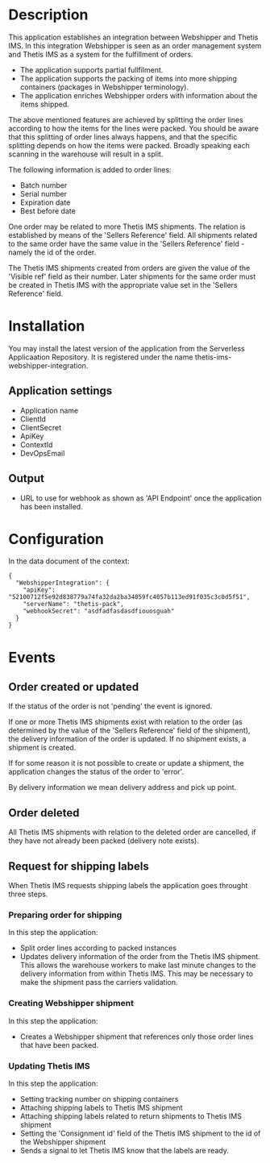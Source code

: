 # Description

This application establishes an integration between Webshipper and Thetis IMS. In this integration Webshipper is
seen as an order management system and Thetis IMS as a system for the fulfillment of orders. 

- The application supports partial fullfilment. 
- The application supports the packing of items into more shipping containers (packages in Webshipper terminology).
- The application enriches Webshipper orders with information about the items shipped. 

The above mentioned features are achieved by splitting the order lines according to how the 
items for the lines were packed. You should be aware that this splitting of order lines always happens, and that the specific 
splitting depends on how the items were packed. Broadly speaking each scanning in the warehouse will result in a split.

The following information is added to order lines:

- Batch number
- Serial number
- Expiration date
- Best before date

One order may be related to more Thetis IMS shipments. The relation is established by means of the 'Sellers Reference' field. 
All shipments related to the same order have the same value in the 'Sellers Reference' field - namely the id of the order. 

The Thetis IMS shipments created from orders are given the value of the 'Visible ref' field as their number. Later shipments for the 
same order must be created in Thetis IMS with the appropriate value set in the 'Sellers Reference' field.

# Installation

You may install the latest version of the application from the Serverless Applicaation Repository. It is registered under the name thetis-ims-webshipper-integration.

## Application settings

- Application name
- ClientId 
- ClientSecret
- ApiKey 
- ContextId
- DevOpsEmail

## Output

- URL to use for webhook as shown as 'API Endpoint' once the application has been installed.

# Configuration

In the data document of the context:

```
{
  "WebshipperIntegration": {
    "apiKey": "52100712f5e92d838779a74fa32da2ba34059fc4057b113ed91f035c3c0d5f51",
    "serverName": "thetis-pack",
    "webhookSecret": "asdfadfasdasdfiouosguah"
  }
}
```

# Events

## Order created or updated

If the status of the order is not 'pending' the event is ignored.  

If one or more Thetis IMS shipments exist with relation to the order (as determined by the value of the 'Sellers Reference' field of the shipment), the delivery information of the order is updated. If no shipment exists, a shipment is created. 

If for some reason it is not possible to create or update a shipment, the application changes the status of the order to 'error'.  

By delivery information we mean delivery address and pick up point.

## Order deleted 

All Thetis IMS shipments with relation to the deleted order are cancelled, if they have not already been packed (delivery note exists).

## Request for shipping labels

When Thetis IMS requests shipping labels the application goes throught three steps.

### Preparing order for shipping

In this step the application:

- Split order lines according to packed instances
- Updates delivery information of the order from the Thetis IMS shipment. This allows the warehouse workers to make last minute changes to the delivery information from within Thetis IMS. This may be necessary to make the shipment pass the carriers validation.

### Creating Webshipper shipment

In this step the application:

- Creates a Webshipper shipment that references only those order lines that have been packed. 

### Updating Thetis IMS

In this step the application:

- Setting tracking number on shipping containers
- Attaching shipping labels to Thetis IMS shipment
- Attaching shipping labels related to return shipments to Thetis IMS shipment
- Setting the 'Consignment id' field of the Thetis IMS shipment to the id of the Webshipper shipment
- Sends a signal to let Thetis IMS know that the labels are ready.





